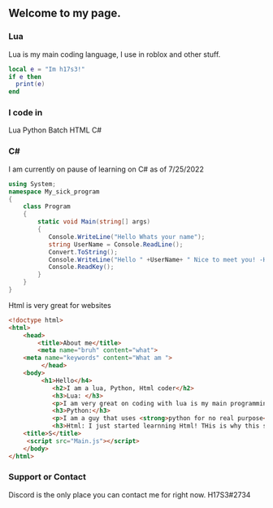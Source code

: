 ## Welcome to my page.
 
 
### Lua

Lua is my main coding language, I use in roblox and other stuff.

```lua
local e = "Im h17s3!"
if e then
  print(e)
end
```

### I code in

Lua 
Python 
Batch
HTML
C#
### C#
I am currently on pause of learning on C# as of 7/25/2022

```csharp
using System;
namespace My_sick_program
{
    class Program
    {
        static void Main(string[] args)
        {
           Console.WriteLine("Hello Whats your name");
           string UserName = Console.ReadLine();
           Convert.ToString();
           Console.WriteLine("Hello " +UserName+ " Nice to meet you! -H17S3");
           Console.ReadKey();
        }
    }
}
```

Html is very great for websites
```html
<!doctype html>
<html>
    <head>
        <title>About me</title>
        <meta name="bruh" content="what">
    <meta name="keywords" content="What am ">
         </head>
    <body>
         <h1>Hello</h4>
            <h2>I am a lua, Python, Html coder</h2>
            <h3>Lua: </h3>
            <p>I am very great on coding with lua is my main programming laugnage</p>
            <h3>Python:</h3>
            <p>I am a guy that uses <strong>python for no real purpose</strong></p>
            <h3>Html: I just started learnning Html! THis is why this site was made!</h3>
    <title>S</title>
     <script src="Main.js"></script>
    </body>
</html>
```
### Support or Contact

Discord is the only place you can contact me for right now.
 H17S3#2734
